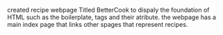 
created recipe webpage Titled BetterCook to dispaly the foundation of HTML such as the boilerplate, tags and their atribute. the webpage has a main index page that links other spages that represent recipes.
